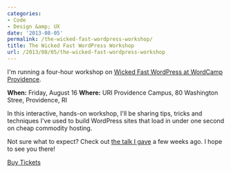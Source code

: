 ```yaml
---
categories:
- Code
- Design &amp; UX
date: '2013-08-05'
permalink: /the-wicked-fast-wordpress-workshop/
title: The Wicked Fast WordPress Workshop
url: /2013/08/05/the-wicked-fast-wordpress-workshop
---
```


I'm running a four-hour workshop on <a href="http://2013.providence.wordcamp.org/tickets/">Wicked Fast WordPress at WordCamp Providence</a>.

<strong>When:</strong> Friday, August 16
<strong>Where:</strong> URI Providence Campus, 80 Washington Stree, Providence, RI

In this interactive, hands-on workshop, I'll be sharing tips, tricks and techniques I've used to build WordPress sites that load in under one second on cheap commodity hosting.

Not sure what to expect? Check out <a href="https://gomakethings.com/wicked-fast-wordpress/">the talk I gave</a> a few weeks ago. I hope to see you there!

<a class="btn" href="http://2013.providence.wordcamp.org/tickets/">Buy Tickets</a>